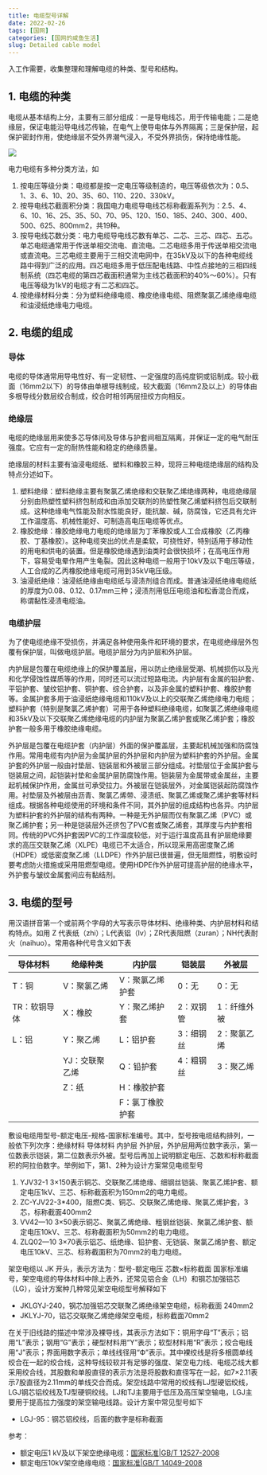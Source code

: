 ```yaml
---
title: 电缆型号详解
date: 2022-02-26
tags: [国网]
categories: [国网的咸鱼生活]
slug: Detailed cable model
---
```


入工作需要，收集整理和理解电缆的种类、型号和结构。



## 1. 电缆的种类

电缆从基本结构上分，主要有三部分组成：一是导电线芯，用于传输电能；二是绝缘层，保证电能沿导电线芯传输，在电气上使导电体与外界隔离；三是保护层，起保护密封作用，使绝缘层不受外界潮气浸入，不受外界损伤，保持绝缘性能。

![](https://pic4.zhimg.com/v2-ac97641c7a8d7ae96ca73d5db4787b37_b.jpg)

电力电缆有多种分类方法，如

1. 按电压等级分类：电缆都是按一定电压等级制造的，电压等级依次为：0.5、1、3、6、10、20、35、60、110、220、330kV。
2. 按导电线芯截面积分类：我国电力电缆导电线芯标称截面系列为：2.5、4、6、10、16、25、35、50、70、95、120、150、185、240、300、400、500、625、800mm2，共19种。
3. 按导电线芯数分类：电力电缆导电线芯数有单芯、二芯、三芯、四芯、五芯。单芯电缆通常用于传送单相交流电、直流电。二芯电缆多用于传送单相交流电或直流电。三芯电缆主要用于三相交流电网中，在35kV及以下的各种电缆线路中得到广泛的应用。四芯电缆多用于低压配电线路、中性点接地的三相四线制系统（四芯电缆的第四芯截面积通常为主线芯截面积的40%～60%）。只有电压等级为1kV的电缆才有二芯和四芯。
4. 按绝缘材料分类：分为塑料绝缘电缆、橡皮绝缘电缆、阻燃聚氯乙烯绝缘电缆和油浸纸绝缘电力电缆。

## 2. 电缆的组成

### 导体

电缆的导体通常用导电性好、有一定韧性、一定强度的高纯度铜或铝制成。较小截面（16mm2以下）的导体由单根导线制成，较大截面（16mm2及以上）的导体由多根导线分数层绞合制成，绞合时相邻两层扭绞方向相反。

### 绝缘层

电缆的绝缘层用来使多芯导体间及导体与护套间相互隔离，并保证一定的电气耐压强度。它应有一定的耐热性能和稳定的绝缘质量。

绝缘层的材料主要有油浸电缆纸、塑料和橡胶三种，现将三种电缆绝缘层的结构及特点分述如下。

1. 塑料绝缘：塑料绝缘主要有聚氯乙烯绝缘和交联聚乙烯绝缘两种，电缆绝缘层分别由热塑性塑料挤包制成和由添加交联剂的热塑性聚乙烯塑料挤包后交联制成。这种绝缘电气性能及耐水性能良好，能抗酸、碱，防腐蚀，它还具有允许工作温度高、机械性能好、可制造高电压电缆等优点。
2. 橡胶绝缘：橡胶绝缘电力电缆的绝缘层为丁苯橡胶或人工合成橡胶（乙丙橡胶、丁基橡胶）。这种电缆突出的优点是柔软，可挠性好，特别适用于移动性的用电和供电的装置。但是橡胶绝缘遇到油类时会很快损坏；在高电压作用下，容易受电晕作用产生龟裂。因此这种电缆一般用于10kV及以下电压等级，人工合成的乙丙橡胶绝缘电缆可用到35kV电压级。
3. 油浸纸绝缘：油浸纸绝缘由电缆纸与浸渍剂组合而成。普通油浸纸绝缘电缆纸的厚度为0.08、0.12、0.17mm三种；浸渍剂用低压电缆油和松香混合而成，称谓黏性浸渍电缆油。

### 电缆护层

为了使电缆绝缘不受损伤，并满足各种使用条件和环境的要求，在电缆绝缘层外包覆有保护层，叫做电缆护层。电缆护层分为内护层和外护层。

内护层是包覆在电缆绝缘上的保护覆盖层，用以防止绝缘层受潮、机械损伤以及光和化学侵蚀性媒质等的作用，同时还可以流过短路电流。内护层有金属的铅护套、平铝护套、皱纹铝护套、铜护套、综合护套，以及非金属的塑料护套、橡胶护套等。金属护套多用于油浸纸绝缘电缆和110kV及以上的交联聚乙烯绝缘电力电缆；塑料护套（特别是聚氯乙烯护套）可用于各种塑料绝缘电缆，如聚氯乙烯绝缘电缆和35kV及以下交联聚乙烯绝缘电缆的内护层为聚氯乙烯护套或聚乙烯护套；橡胶护套一般多用于橡胶绝缘电缆。

外护层是包覆在电缆护套（内护层）外面的保护覆盖层，主要起机械加强和防腐蚀作用。常用电缆有内护层为金属护层的外护层和内护层为塑料护套的外护层。金属护套的外护层一般由衬垫层、铠装层和外被层三部分组成。衬垫层位于金属护套与铠装层之间，起铠装衬垫和金属护层防腐蚀作用。铠装层为金属带或金属丝，主要起机械保护作用，金属丝可承受拉力。外被层在铠装层外，对金属铠装起防腐蚀作用。衬垫层及外被层由沥青、聚氯乙烯带、浸渍纸、聚氯乙烯或聚乙烯护套等材料组成。根据各种电缆使用的环境和条件不同，其外护层的组成结构也各异。内护层为塑料护套的外护层的结构有两种。一种是无外护层而仅有聚氯乙烯（PVC）或聚乙烯护套；另一种是铠装层外还挤包了PVC套或聚乙烯套，其厚度与内护套相同。传统的PVC外护套因PVC的工作温度较低，对于运行温度高且有护层绝缘要求的高压交联聚乙烯（XLPE）电缆已不太适合，所以现采用高密度聚乙烯（HDPE）或低密度聚乙烯（LLDPE）作外护层已很普遍，但无阻燃性，明敷设时要考虑防火措施或采用阻燃型电缆。使用HDPE作外护层可提高护层的绝缘水平，外护套与皱纹金属套间应有黏结剂。

## 3. 电缆的型号

用汉语拼音第一个或前两个字母的大写表示导体材料、绝缘种类、内护层材料和结构特点。如用 Z 代表纸（zhi）；L代表铝（lv）；ZR代表阻燃（zuran）；NH代表耐火（naihuo）。常用各种代号含义如下表

| 导体材料     | 绝缘种类       | 内护层          | 铠装层    | 外被层      |
| ------------ | -------------- | --------------- | --------- | ----------- |
| T：铜        | V：聚氯乙烯    | V：聚氯乙烯护套 | 0：无     | 0：无       |
| TR：软铜导体 | X：橡胶        | Y：聚乙烯护套   | 2：双钢管 | 1：纤维外被 |
| L：铝        | Y：聚乙烯      | L：铝护套       | 3：细钢丝 | 2：聚氯乙烯 |
|              | YJ：交联聚乙烯 | Q：铅护套       | 4：粗钢丝 | 3：聚乙烯   |
|              | Z：纸          | H：橡胶护套     |           |             |
|              |                | F：氯丁橡胶护套 |           |             |

敷设电缆用型号-额定电压-规格-国家标准编号。其中，型号按电缆结构排列，一般依下列次序：绝缘材料 导体材料  内护层 外护层，外护层用两位数字表示，第一位数表示铠装，第二位数表示外被。型号后再加上说明额定电压、芯数和标称截面积的阿拉伯数字。举例如下，第1、2种为设计方案常见电缆型号

1. YJV32-1 3×150表示铜芯、交联聚乙烯绝缘、细钢丝铠装、聚氯乙烯护套、额定电压1kV、三芯、标称截面积为150mm2的电力电缆。
2. ZC-YJV22-3*400，阻燃C类、铜芯、交联聚乙烯绝缘、聚氯乙烯护套，3芯，标称截面400mm2
3. VV42—10 3×50表示铜芯、聚氯乙烯绝缘、粗钢丝铠装、聚氯乙烯护套、额定电压10kV、三芯、标称截面积为50mm2的电力电缆。
4. ZLQ02—10 3×70表示铝芯、纸绝缘、铅护套、无铠装、聚氯乙烯护套、额定电压10kV、三芯、标称截面积为70mm2的电力电缆。

架空电缆以 JK 开头，表示方法为：型号-额定电压 芯数×标称截面 国家标准编号，架空电缆的导体材料中除上表外，还常见铝合金（LH）和钢芯加强铝芯（LG），设计方案种几种常见架空电缆型号解释如下

- JKLGYJ-240，钢芯加强铝芯交联聚乙烯绝缘架空电缆，标称截面 240mm2
- JKLYJ-70，铝芯交联聚乙烯绝缘架空电缆，标称截面70mm2

在关于旧线路的描述中常涉及裸导线，其表示方法如下：铜用字母“T”表示；铝用“L”表示；钢用“G”表示；硬型材料用“Y”表示；软型材料用“R”表示；绞合电线用“J”表示；界面用数字表示；单线线径用“Ф”表示。其中裸绞线是将多根圆单线绞合在一起的绞合线，这种导线较软并有足够的强度、架空电力线、电缆芯线大都采用绞合线，其股数和单股直径的表示方法是将股数和直径写在一起，如7×2.11表示7股直径为2.11mm的单线交合而成。架空线路中常用的绞线有LJ型硬铝绞线，LGJ钢芯铝绞线及TJ型硬铜绞线。LJ和TJ主要用于低压及高压架空输电，LGJ主要用于提高拉力强度的架空输电线路。设计方案中常见型号如下

-  LGJ-95：钢芯铝绞线，后面的数字是标称截面

参考：

- 额定电压1 kV及以下架空绝缘电缆：[国家标准|GB/T 12527-2008](http://openstd.samr.gov.cn/bzgk/gb/newGbInfo?hcno=84FC0F997DE5CDA17A063713A798017B)
- 额定电压10kV架空绝缘电缆：[国家标准|GB/T 14049-2008](http://openstd.samr.gov.cn/bzgk/gb/newGbInfo?hcno=498F0E9BDCC9F878D7A6272E0AEC46AD)
